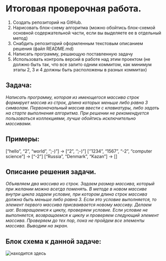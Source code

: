 # Итоговая проверочная работа.

1. Создать репозиторий на GitHub.
2. Нарисовать блок-схему алгоритма (можно обойтись блок-схемой основной содержательной части, если вы выделяете ее в отдельный метод)
3. Снабдить репозиторий оформленным текстовым описанием решения (файл README.md)
4. Написать программу, решающую поставленную задачу
5. Использовать контроль версий в работе над этим проектом (не должно быть так, что все залито одним коммитом, как минимум этапы 2, 3 и 4 должны быть расположены в разных коммитах)

## Задача: 

*Написать программу, которая из имеющегося массива строк формирует массив из строк, длина которых меньше либо равна 3 символам. Первоначальный массив ввести с клавиатуры, либо задать на старте выполнения алгоритма. При решении не рекомендуется пользоваться коллекциями, лучше обойтись исключительно массивами.*

## Примеры:

[“hello”, “2”, “world”, ‘’;-)”] -> [“2”, ‘’;-)”]
[‘’1234”, “1567”, “-2”, “computer science”] -> [“-2”]
[“Russia”, “Denmark”, “Kazan”] -> []

## Описание решения задачи.

*Объявляем два массива из строк. Задаем размер массива, который при желании можно всегда поменять. В методе в новом массиве внутри цикла задаем условие, при котором длина строк массива должна быть меньше либо равна 3. Если это условие выполняется, то элемент первого массива присваивается новому массиву. Делаем шаг. Возвращаемся к циклу, проверяем условие. Если условие не выполняется, возвращаемся к циклу и проверяем следующий элемент массива. Проверяем до тех пор, пока не пройдем все элементы массива. Выводим на экран.*

## Блок схема к данной задаче: 

![находится здесь](Block_Diagram.JPG)